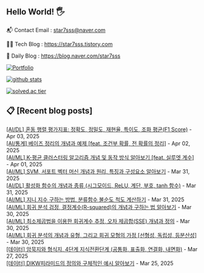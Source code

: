 ## Hello World! 🖐

📬 Contact Email : star7sss@naver.com

👨‍💻 Tech Blog : https://star7sss.tistory.com

🤪 Daily Blog : https://blog.naver.com/star7sss

[![Portfolio](https://img.shields.io/badge/Portfolio-%23000000.svg?style=for-the-badge&logo=firefox&logoColor=#FF7139)](https://fern-way-13f.notion.site/Jang-Thang-3b7b327981a2456c8ee5952eadb848b9)

[![github stats](https://github-readme-stats.vercel.app/api?username=jangThang&show_icons=true&hide_border=False)](https://star7sss.tistory.com)

[![solved.ac tier](http://mazassumnida.wtf/api/v2/generate_badge?boj=star7sss)](https://solved.ac/star7sss)

## 📋 [Recent blog posts]
[[AI/DL] 혼동 행렬 평가지표: 정확도, 정밀도, 재현율, 특이도, 조화 평균(F1 Score)](https://star7sss.tistory.com/1044) - Apr 03, 2025<br>
[[AI/통계] 베이즈 정리의 개념과 예제 [feat. 조건부 확률, 전 확률의 정리]](https://star7sss.tistory.com/1043) - Apr 02, 2025<br>
[[AI/ML] K-평균 클러스터링 알고리즘 개념 및 동작 방식 알아보기 [feat. 실루엣 계수]](https://star7sss.tistory.com/1042) - Apr 01, 2025<br>
[[AI/ML] SVM, 서포트 벡터 머신 개념과 원리, 특징과 구성요소 알아보기](https://star7sss.tistory.com/1041) - Mar 31, 2025<br>
[[AI/DL] 활성화 함수의 개념과 종류 (시그모이드, ReLU, 계단, 부호, tanh 함수)](https://star7sss.tistory.com/1040) - Mar 31, 2025<br>
[[AI/ML] 지니 지수 구하는 방법, 분류함수 불순도 척도 계산하기](https://star7sss.tistory.com/1039) - Mar 31, 2025<br>
[[AI/ML] 회귀 분석 검정, 결정계수(R-squared)의 개념과 구하는 법 알아보기](https://star7sss.tistory.com/1038) - Mar 30, 2025<br>
[[AI/ML] 최소제곱법을 이용한 회귀계수 추정, 오차 제곱합(SSE) 개념과 정의](https://star7sss.tistory.com/1037) - Mar 30, 2025<br>
[[AI/ML] 회귀 분석의 개념과 유형, 그리고 회귀 모형의 가정 [선형성, 독립성, 등분산성]](https://star7sss.tistory.com/1036) - Mar 30, 2025<br>
[[데이터] 암묵지와 형식지, 4단계 지식전환단계 (공통화, 표출화, 연결화, 내면화)](https://star7sss.tistory.com/1035) - Mar 27, 2025<br>
[[데이터] DIKW피라미드의 정의와 구체적인 예시 알아보기](https://star7sss.tistory.com/1034) - Mar 25, 2025<br>
